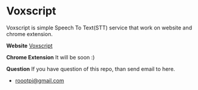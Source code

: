 # Voxscript
Voxscript is simple Speech To Text(STT) service that work on website and chrome extension.

__Website__
[Voxscript](https://voxscript.site/)

__Chrome Extension__
It will be soon :)

__Question__
If you have question of this repo, than send email to here.
- roootpi@gmail.com
